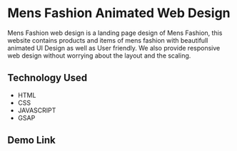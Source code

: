 
# Mens Fashion Animated Web Design

Mens Fashion web design is a landing page design of Mens Fashion, this website contains products and items of mens fashion with beautifull animated UI Design as well as User friendly. We also provide responsive web design without worrying about the layout and the scaling.
## Technology Used

- HTML
- CSS
- JAVASCRIPT
- GSAP

## Demo Link
 

